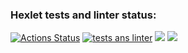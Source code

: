 ### Hexlet tests and linter status:
[![Actions Status](https://github.com/twogog/frontend-project-46/workflows/hexlet-check/badge.svg)](https://github.com/twogog/frontend-project-46/actions)
[![tests ans linter](https://github.com/twogog/frontend-project-46/actions/workflows/gendiff.yml/badge.svg)](https://github.com/twogog/frontend-project-46/actions/workflows/gendiff.yml)
<a href="https://codeclimate.com/github/twogog/frontend-project-46/maintainability"><img src="https://api.codeclimate.com/v1/badges/587c656c52f0a130a444/maintainability" /></a>
<a href="https://codeclimate.com/github/twogog/frontend-project-46/test_coverage"><img src="https://api.codeclimate.com/v1/badges/587c656c52f0a130a444/test_coverage" /></a>
